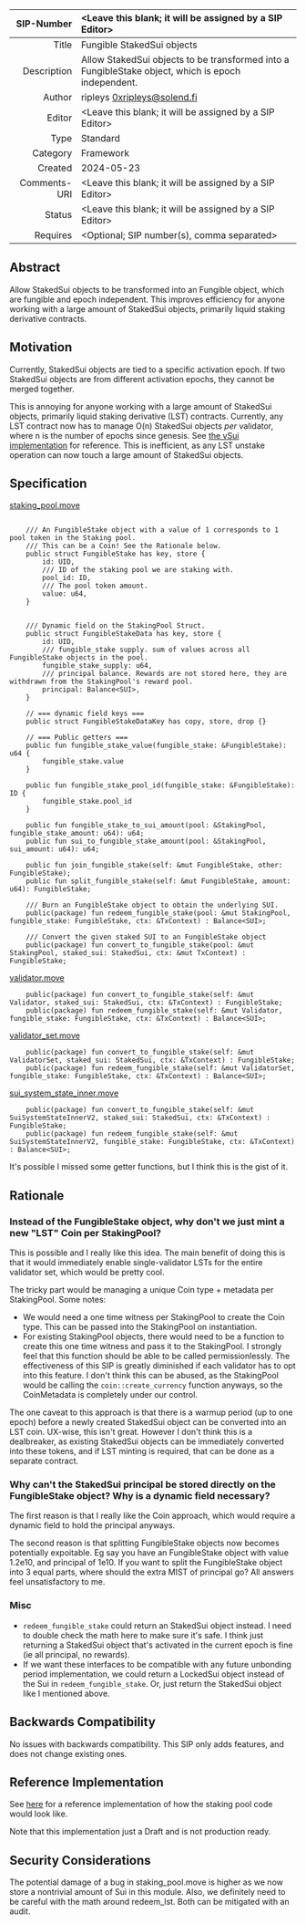 | SIP-Number          | <Leave this blank; it will be assigned by a SIP Editor> |
| ---:                | :--- |
| Title               | Fungible StakedSui objects |
| Description         | Allow StakedSui objects to be transformed into a FungibleStake object, which is epoch independent. |
| Author              | ripleys <0xripleys@solend.fi> |
| Editor              | <Leave this blank; it will be assigned by a SIP Editor> |
| Type                | Standard |
| Category            | Framework |
| Created             | 2024-05-23 |
| Comments-URI        | <Leave this blank; it will be assigned by a SIP Editor> |
| Status              | <Leave this blank; it will be assigned by a SIP Editor> |
| Requires            | <Optional; SIP number(s), comma separated> |

## Abstract

Allow StakedSui objects to be transformed into an Fungible object, which are fungible and epoch independent. This improves efficiency for anyone working with a large amount of StakedSui objects, primarily liquid staking derivative contracts.

## Motivation

Currently, StakedSui objects are tied to a specific activation epoch. If two StakedSui objects are from different activation epochs, they cannot be merged together. 

This is annoying for anyone working with a large amount of StakedSui objects, primarily liquid staking derivative (LST) contracts. Currently, any LST contract now has to manage O(n) StakedSui objects _per_ validator, where n is the number of epochs since genesis. See [the vSui implementation](https://github.com/Sui-Volo/volo-liquid-staking-contracts/blob/main/liquid_staking/sources/validator_set.move#L45) for reference. This is inefficient, as any LST unstake operation can now touch a large amount of StakedSui objects.

## Specification

[staking_pool.move](https://github.com/MystenLabs/sui/blob/main/crates/sui-framework/packages/sui-system/sources/staking_pool.move)

```move

    /// An FungibleStake object with a value of 1 corresponds to 1 pool token in the Staking pool.
    /// This can be a Coin! See the Rationale below.
    public struct FungibleStake has key, store {
        id: UID,
        /// ID of the staking pool we are staking with.
        pool_id: ID,
        /// The pool token amount.
        value: u64,
    }


    /// Dynamic field on the StakingPool Struct.
    public struct FungibleStakeData has key, store {
        id: UID,
        /// fungible_stake supply. sum of values across all FungibleStake objects in the pool.
        fungible_stake_supply: u64,
        /// principal balance. Rewards are not stored here, they are withdrawn from the StakingPool's reward pool.
        principal: Balance<SUI>,
    }

    // === dynamic field keys ===
    public struct FungibleStakeDataKey has copy, store, drop {}

    // === Public getters ===
    public fun fungible_stake_value(fungible_stake: &FungibleStake): u64 {
        fungible_stake.value
    }

    public fun fungible_stake_pool_id(fungible_stake: &FungibleStake): ID {
        fungible_stake.pool_id
    }

    public fun fungible_stake_to_sui_amount(pool: &StakingPool, fungible_stake_amount: u64): u64;
    public fun sui_to_fungible_stake_amount(pool: &StakingPool, sui_amount: u64): u64;

    public fun join_fungible_stake(self: &mut FungibleStake, other: FungibleStake);
    public fun split_fungible_stake(self: &mut FungibleStake, amount: u64): FungibleStake;

    /// Burn an FungibleStake object to obtain the underlying SUI.
    public(package) fun redeem_fungible_stake(pool: &mut StakingPool, fungible_stake: FungibleStake, ctx: &TxContext) : Balance<SUI>;

    /// Convert the given staked SUI to an FungibleStake object
    public(package) fun convert_to_fungible_stake(pool: &mut StakingPool, staked_sui: StakedSui, ctx: &mut TxContext) : FungibleStake;

```

[validator.move](https://github.com/MystenLabs/sui/blob/main/crates/sui-framework/packages/sui-system/sources/validator.move)

```move
    public(package) fun convert_to_fungible_stake(self: &mut Validator, staked_sui: StakedSui, ctx: &TxContext) : FungibleStake;
    public(package) fun redeem_fungible_stake(self: &mut Validator, fungible_stake: FungibleStake, ctx: &TxContext) : Balance<SUI>;
```

[validator_set.move](https://github.com/MystenLabs/sui/blob/main/crates/sui-framework/packages/sui-system/sources/validator_set.move)

```move
    public(package) fun convert_to_fungible_stake(self: &mut ValidatorSet, staked_sui: StakedSui, ctx: &TxContext) : FungibleStake;
    public(package) fun redeem_fungible_stake(self: &mut ValidatorSet, fungible_stake: FungibleStake, ctx: &TxContext) : Balance<SUI>;
```

[sui_system_state_inner.move](https://github.com/MystenLabs/sui/blob/main/crates/sui-framework/packages/sui-system/sources/sui_system_state_inner.move)

```move
    public(package) fun convert_to_fungible_stake(self: &mut SuiSystemStateInnerV2, staked_sui: StakedSui, ctx: &TxContext) : FungibleStake;
    public(package) fun redeem_fungible_stake(self: &mut SuiSystemStateInnerV2, fungible_stake: FungibleStake, ctx: &TxContext) : Balance<SUI>;
```

It's possible I missed some getter functions, but I think this is the gist of it.

## Rationale

### Instead of the FungibleStake object, why don't we just mint a new "LST" Coin per StakingPool?

This is possible and I really like this idea. The main benefit of doing this is that it would immediately enable single-validator LSTs for the entire validator set, which would be pretty cool.

The tricky part would be managing a unique Coin type + metadata per StakingPool. Some notes:
- We would need a one time witness per StakingPool to create the Coin type. This can be passed into the StakingPool on instantiation.
- For existing StakingPool objects, there would need to be a function to create this one time witness and pass it to the StakingPool. I strongly feel that this function should be able to be called permissionlessly. The effectiveness of this SIP is greatly diminished if each validator has to opt into this feature. I don't think this can be abused, as the StakingPool would be calling the `coin::create_currency` function anyways, so the CoinMetadata is completely under our control.

The one caveat to this approach is that there is a warmup period (up to one epoch) before a newly created StakedSui object can be converted into an LST coin. UX-wise, this isn't great. However I don't think this is a dealbreaker, as existing StakedSui objects can be immediately converted into these tokens, and if LST minting is required, that can be done as a separate contract.

### Why can't the StakedSui principal be stored directly on the FungibleStake object? Why is a dynamic field necessary?

The first reason is that I really like the Coin approach, which would require a dynamic field to hold the principal anyways.

The second reason is that splitting FungibleStake objects now becomes potentially expoitable. Eg say you have an FungibleStake object with value 1.2e10, and principal of 1e10. If you want to split the FungibleStake object into 3 equal parts, where should the extra MIST of principal go? All answers feel unsatisfactory to me.

### Misc
- `redeem_fungible_stake` could return an StakedSui object instead. I need to double check the math here to make sure it's safe. I think just returning a StakedSui object that's activated in the current epoch is fine (ie all principal, no rewards).
- If we want these interfaces to be compatible with any future unbonding period implementation, we could return a LockedSui object instead of the Sui in `redeem_fungible_stake`. Or, just return the StakedSui object like I mentioned above.

## Backwards Compatibility

No issues with backwards compatibility. This SIP only adds features, and does not change existing ones.

## Reference Implementation

See [here](https://github.com/0xripleys/sui/pull/1/files) for a reference implementation of how the staking pool code would look like.

Note that this implementation just a Draft and is not production ready. 

## Security Considerations

The potential damage of a bug in staking_pool.move is higher as we now store a nontrivial amount of Sui in this module. Also, we definitely need to be careful with the math around redeem_lst. Both can be mitigated with an audit.
